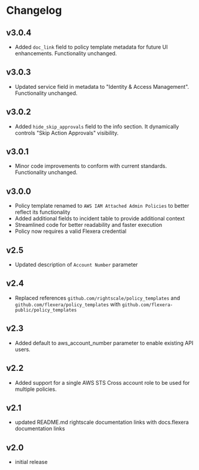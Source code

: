 # Changelog

## v3.0.4

- Added `doc_link` field to policy template metadata for future UI enhancements. Functionality unchanged.

## v3.0.3

- Updated service field in metadata to "Identity & Access Management". Functionality unchanged.

## v3.0.2

- Added `hide_skip_approvals` field to the info section. It dynamically controls "Skip Action Approvals" visibility.

## v3.0.1

- Minor code improvements to conform with current standards. Functionality unchanged.

## v3.0.0

- Policy template renamed to `AWS IAM Attached Admin Policies` to better reflect its functionality
- Added additional fields to incident table to provide additional context
- Streamlined code for better readability and faster execution
- Policy now requires a valid Flexera credential

## v2.5

- Updated description of `Account Number` parameter

## v2.4

- Replaced references `github.com/rightscale/policy_templates` and `github.com/flexera/policy_templates` with `github.com/flexera-public/policy_templates`

## v2.3

- Added default to aws_account_number parameter to enable existing API users.

## v2.2

- Added support for a single AWS STS Cross account role to be used for multiple policies.

## v2.1

- updated README.md rightscale documentation links with docs.flexera documentation links

## v2.0

- initial release
